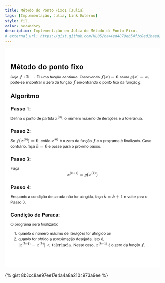 ```yaml
---
title: Método do Ponto Fixo1 [Julia]
tags: [Implementação, Julia, Link Externo]
style: fill
color: secondary
description: Implementação em Julia do Método do Ponto Fixo.
# external_url: https://gist.github.com/KL05/ba44ed4879eb54f2c8ed1baed28a5c8d
---
```


![title](docs/img/Metodo_do_Ponto_Fixo.png)

{% gist 8b3cc8ae97ee17e4a4a8a2104973a9ee %}